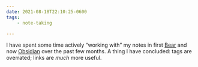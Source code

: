 ```yaml
---
date: 2021-08-18T22:10:25-0600
tags:
    - note-taking

---
```


I have spent some time actively “working with” my notes in first [Bear][b] and now [Obsidian][o] over the past few months. A thing I have concluded: tags are overrated; links are *much* more useful.

[b]: https://bear.app
[o]: https://obsidian.md